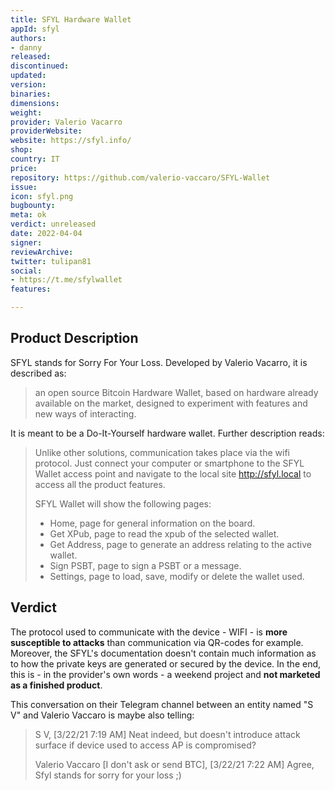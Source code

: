 ```yaml
---
title: SFYL Hardware Wallet
appId: sfyl
authors:
- danny
released: 
discontinued: 
updated: 
version: 
binaries: 
dimensions: 
weight: 
provider: Valerio Vacarro
providerWebsite: 
website: https://sfyl.info/
shop: 
country: IT
price: 
repository: https://github.com/valerio-vaccaro/SFYL-Wallet
issue: 
icon: sfyl.png
bugbounty: 
meta: ok
verdict: unreleased
date: 2022-04-04
signer: 
reviewArchive: 
twitter: tulipan81
social:
- https://t.me/sfylwallet
features: 

---
```


## Product Description

SFYL stands for Sorry For Your Loss. Developed by Valerio Vacarro, it is described as: 

> an open source Bitcoin Hardware Wallet, based on hardware already available on the market, designed to experiment with features and new ways of interacting.

It is meant to be a Do-It-Yourself hardware wallet. Further description reads: 

> Unlike other solutions, communication takes place via the wifi protocol. Just connect your computer or smartphone to the SFYL Wallet access point and navigate to the local site http://sfyl.local to access all the product features.
>
> SFYL Wallet will show the following pages:
>
> - Home, page for general information on the board.
> - Get XPub, page to read the xpub of the selected wallet.
> - Get Address, page to generate an address relating to the active wallet.
> - Sign PSBT, page to sign a PSBT or a message.
> - Settings, page to load, save, modify or delete the wallet used.

## Verdict

The protocol used to communicate with the device - WIFI - is **more susceptible to attacks** than communication via QR-codes for example. Moreover, the SFYL's documentation doesn't contain much information as to how the private keys are generated or secured by the device. In the end, this is - in the provider's own words - a weekend project and **not marketed as a finished product**.

This conversation on their Telegram channel between an entity named "S V" and Valerio Vaccaro is maybe also telling: 

> S V, [3/22/21 7:19 AM]
Neat indeed, but doesn't introduce attack surface if device used to access AP is compromised?
>
> Valerio Vaccaro [I don't ask or send BTC], [3/22/21 7:22 AM]
Agree, Sfyl stands for sorry for your loss ;)



